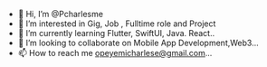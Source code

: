 - 👋 Hi, I’m @Pcharlesme
- 👀 I’m interested in Gig, Job , Fulltime role and Project
- 🌱 I’m currently learning Flutter, SwiftUI, Java. React..
- 💞️ I’m looking to collaborate on Mobile App Development,Web3...
- 📫 How to reach me opeyemicharlese@gmail.com...

<!---
Pcharlesme/Pcharlesme is a ✨ special ✨ repository because its `README.md` (this file) appears on your GitHub profile.
You can click the Preview link to take a look at your changes.
--->
